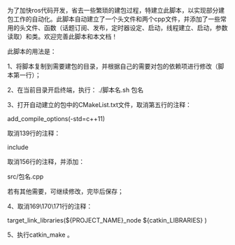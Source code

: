 为了加快ros代码开发，省去一些繁琐的建包过程，特建立此脚本，以实现部分建包工作的自动化。此脚本自动建立了一个头文件和两个cpp文件，并添加了一些常用的头文件、函数（话题订阅、发布，定时器设定、启动，线程建立、启动，参数读取）和类。欢迎完善此脚本和本文档！

此脚本的用法是：

1、将脚本复制到需要建包的目录，并根据自己的需要对包的依赖项进行修改（脚本第一行）；

2、在当前目录开启终端，执行： ./脚本名.sh 包名

3、打开自动建立的包中的CMakeList.txt文件，取消第五行的注释：

add_compile_options(-std=c++11)

取消139行的注释：

include

取消156行的注释，并添加：

src/包名.cpp

若有其他需要，可继续修改，完毕后保存；

4、取消169\170\171行的注释：

target_link_libraries(${PROJECT_NAME}_node
${catkin_LIBRARIES}
)

5、执行catkin_make 。